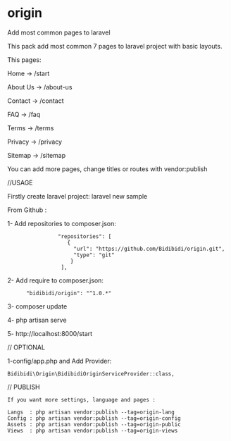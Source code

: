 # origin
Add most common pages to laravel

This pack add most common 7 pages to laravel project with basic layouts.

This pages:

Home 		-> /start

About Us 	-> /about-us

Contact 	-> /contact

FAQ 		  -> /faq

Terms 		-> /terms

Privacy 	-> /privacy

Sitemap 	-> /sitemap


You can add more pages, change titles or routes with vendor:publish  


//USAGE

Firstly create laravel project: laravel new sample

From Github :

1- Add repositories to composer.json:

					"repositories": [
					   {
					     "url": "https://github.com/Bidibidi/origin.git",
					     "type": "git"
					    }
					 ],


 2- Add require to composer.json: 

          "bidibidi/origin": "^1.0.*"
 
 
 3- composer update
 
 4- php artisan serve
 
 5- http://localhost:8000/start
 

// OPTIONAL

 1-config/app.php and Add Provider: 
	
	Bidibidi\Origin\BidibidiOriginServiceProvider::class,

// PUBLISH

	If you want more settings, language and pages :

	Langs  : php artisan vendor:publish --tag=origin-lang
	Config : php artisan vendor:publish --tag=origin-config
	Assets : php artisan vendor:publish --tag=origin-public
	Views  : php artisan vendor:publish --tag=origin-views
